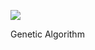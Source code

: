 ![](https://github.com/hosenrah/genetic-algorithm/workflows/CI%20tests/badge.svg)

Genetic Algorithm
